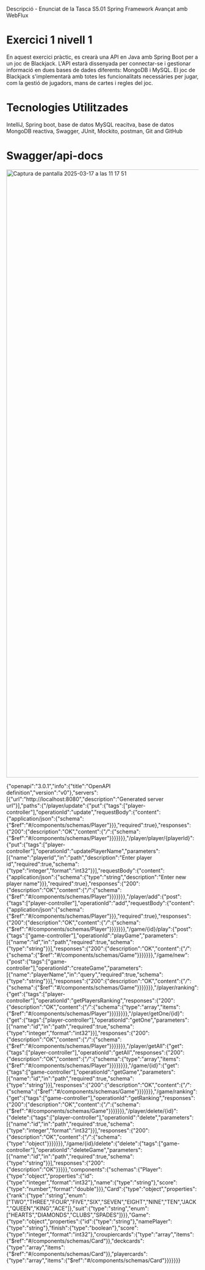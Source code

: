 Descripció - Enunciat de la Tasca S5.01 Spring Framework Avançat amb WebFlux

# Exercici 1 nivell 1

En aquest exercici pràctic, es crearà una API en Java amb Spring Boot per a un joc de Blackjack.
L'API estarà dissenyada per connectar-se i gestionar informació en dues bases de dades diferents: MongoDB i MySQL.
El joc de Blackjack s'implementarà amb totes les funcionalitats necessàries per jugar, com la gestió de jugadors, mans de cartes i regles del joc.

# Tecnologies Utilitzades

IntelliJ, Spring boot, base de datos MySQL reacitva, base de datos MongoDB reactiva, Swagger,  JUnit, Mockito, postman, Git and GitHub

# Swagger/api-docs

<img width="1591" alt="Captura de pantalla 2025-03-17 a las 11 17 51" src="https://github.com/user-attachments/assets/17bf84ca-e125-4a7e-86cc-9efe5bd220fc" />

{"openapi":"3.0.1","info":{"title":"OpenAPI definition","version":"v0"},"servers":[{"url":"http://localhost:8080","description":"Generated server url"}],"paths":{"/player/update":{"put":{"tags":["player-controller"],"operationId":"update","requestBody":{"content":{"application/json":{"schema":{"$ref":"#/components/schemas/Player"}}},"required":true},"responses":{"200":{"description":"OK","content":{"*/*":{"schema":{"$ref":"#/components/schemas/Player"}}}}}}},"/player/player/{playerId}":{"put":{"tags":["player-controller"],"operationId":"updatePlayerName","parameters":[{"name":"playerId","in":"path","description":"Enter player id","required":true,"schema":{"type":"integer","format":"int32"}}],"requestBody":{"content":{"application/json":{"schema":{"type":"string","description":"Enter new player name"}}},"required":true},"responses":{"200":{"description":"OK","content":{"*/*":{"schema":{"$ref":"#/components/schemas/Player"}}}}}}},"/player/add":{"post":{"tags":["player-controller"],"operationId":"add","requestBody":{"content":{"application/json":{"schema":{"$ref":"#/components/schemas/Player"}}},"required":true},"responses":{"200":{"description":"OK","content":{"*/*":{"schema":{"$ref":"#/components/schemas/Player"}}}}}}},"/game/{id}/play":{"post":{"tags":["game-controller"],"operationId":"playGame","parameters":[{"name":"id","in":"path","required":true,"schema":{"type":"string"}}],"responses":{"200":{"description":"OK","content":{"*/*":{"schema":{"$ref":"#/components/schemas/Game"}}}}}}},"/game/new":{"post":{"tags":["game-controller"],"operationId":"createGame","parameters":[{"name":"playerName","in":"query","required":true,"schema":{"type":"string"}}],"responses":{"200":{"description":"OK","content":{"*/*":{"schema":{"$ref":"#/components/schemas/Game"}}}}}}},"/player/ranking":{"get":{"tags":["player-controller"],"operationId":"getPlayersRanking","responses":{"200":{"description":"OK","content":{"*/*":{"schema":{"type":"array","items":{"$ref":"#/components/schemas/Player"}}}}}}}},"/player/getOne/{id}":{"get":{"tags":["player-controller"],"operationId":"getOne","parameters":[{"name":"id","in":"path","required":true,"schema":{"type":"integer","format":"int32"}}],"responses":{"200":{"description":"OK","content":{"*/*":{"schema":{"$ref":"#/components/schemas/Player"}}}}}}},"/player/getAll":{"get":{"tags":["player-controller"],"operationId":"getAll","responses":{"200":{"description":"OK","content":{"*/*":{"schema":{"type":"array","items":{"$ref":"#/components/schemas/Player"}}}}}}}},"/game/{id}":{"get":{"tags":["game-controller"],"operationId":"getGame","parameters":[{"name":"id","in":"path","required":true,"schema":{"type":"string"}}],"responses":{"200":{"description":"OK","content":{"*/*":{"schema":{"$ref":"#/components/schemas/Game"}}}}}}},"/game/ranking":{"get":{"tags":["game-controller"],"operationId":"getRanking","responses":{"200":{"description":"OK","content":{"*/*":{"schema":{"$ref":"#/components/schemas/Game"}}}}}}},"/player/delete/{id}":{"delete":{"tags":["player-controller"],"operationId":"delete","parameters":[{"name":"id","in":"path","required":true,"schema":{"type":"integer","format":"int32"}}],"responses":{"200":{"description":"OK","content":{"*/*":{"schema":{"type":"object"}}}}}}},"/game/{id}/delete":{"delete":{"tags":["game-controller"],"operationId":"deleteGame","parameters":[{"name":"id","in":"path","required":true,"schema":{"type":"string"}}],"responses":{"200":{"description":"OK"}}}}},"components":{"schemas":{"Player":{"type":"object","properties":{"id":{"type":"integer","format":"int32"},"name":{"type":"string"},"score":{"type":"number","format":"double"}}},"Card":{"type":"object","properties":{"rank":{"type":"string","enum":["TWO","THREE","FOUR","FIVE","SIX","SEVEN","EIGHT","NINE","TEN","JACK","QUEEN","KING","ACE"]},"suit":{"type":"string","enum":["HEARTS","DIAMONDS","CLUBS","SPADES"]}}},"Game":{"type":"object","properties":{"id":{"type":"string"},"namePlayer":{"type":"string"},"finish":{"type":"boolean"},"score":{"type":"integer","format":"int32"},"croupiercards":{"type":"array","items":{"$ref":"#/components/schemas/Card"}},"deckcards":{"type":"array","items":{"$ref":"#/components/schemas/Card"}},"playercards":{"type":"array","items":{"$ref":"#/components/schemas/Card"}}}}}}}


